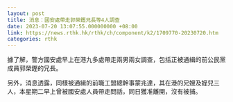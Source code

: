 ```yaml
---
layout: post
title: 消息：國安處帶走郭榮鏗兄長等4人調查
date: 2023-07-20 13:07:55.000000000 +08:00
link: https://news.rthk.hk/rthk/ch/component/k2/1709770-20230720.htm
categories: rthk
---
```


據了解，警方國安處早上在港九多處帶走兩男兩女調查，包括正被通緝的前公民黨成員郭榮鏗的兄長。

另外，消息透露，同樣被通緝的前職工盟總幹事蒙兆達，其在港的兄嫂及姪兒三人，本星期二早上曾被國安處人員帶走問話，同日獲准離開，沒有被捕。
